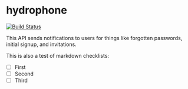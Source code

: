 hydrophone
==========

[![Build Status](https://travis-ci.org/tidepool-org/hydrophone.png)](https://travis-ci.org/tidepool-org/hydrophone)

This API sends notifications to users for things like forgotten passwords, initial signup, and invitations.

This is also a test of markdown checklists:

- [ ] First
- [ ] Second
- [ ] Third